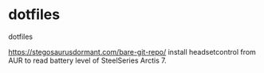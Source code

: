 # dotfiles
dotfiles

https://stegosaurusdormant.com/bare-git-repo/
install headsetcontrol from AUR to read battery level of SteelSeries Arctis 7.
